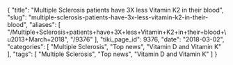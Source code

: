 {
    "title": "Multiple Sclerosis patients have 3X less Vitamin K2 in their blood",
    "slug": "multiple-sclerosis-patients-have-3x-less-vitamin-k2-in-their-blood",
    "aliases": [
        "/Multiple+Sclerosis+patients+have+3X+less+Vitamin+K2+in+their+blood+\u2013+March+2018",
        "/9376"
    ],
    "tiki_page_id": 9376,
    "date": "2018-03-02",
    "categories": [
        "Multiple Sclerosis",
        "Top news",
        "Vitamin D and Vitamin K"
    ],
    "tags": [
        "Multiple Sclerosis",
        "Top news",
        "Vitamin D and Vitamin K"
    ]
}